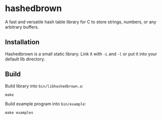 # hashedbrown
A fast and versatile hash table library for C to store strings, numbers, or any arbitrary buffers.

## Installation

Hashedbrown is a small static library. Link it with `-L` and `-l` or put it into your default lib directory.

## Build

Build library into `bin/libhashedbrown.a`:
```shell
make
```
Build example program into `bin/example`:
```shell
make examples
```